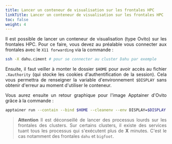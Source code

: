 ```yaml
---
title: Lancer un conteneur de visualisation sur les frontales HPC
linkTitle: Lancer un conteneur de visualisation sur les frontales HPC
toc: false
weight: 4
---
```


<div align="justify">

Il est possible de lancer un conteneur de visualisation (type Ovito) sur les frontales HPC. Pour ce faire, vous devez au préalable vous connecter aux frontales avec le `X11 forwarding` via la commande :

```bash
ssh -X dahu.ciment # pour se connecter au cluster Dahu par exemple
```

Ensuite, il faut veiller à monter le dossier `$HOME` pour avoir accès au fichier `.Xauthority` (qui stocke les cookies d'authentification de la session). Cela vous permettra de renseigner la variable d'environnement `$DISPLAY` sans obtenir d'erreur au moment d'utiliser le conteneur.

Vous aurez ensuite un retour graphique pour l'image Apptainer d'Ovito grâce à la commande :

```bash
apptainer run --contain --bind $HOME --cleanenv --env DISPLAY=$DISPLAY ovito.sif
```

> **Attention** Il est déconseillé de lancer des processus lourds sur les frontales des clusters. Sur certains clusters, il existe des services tuant tous les processus qui s'exécutent plus de **X** minutes. C'est le cas notamment des frontales `dahu` et `bigfoot`.

</div>
